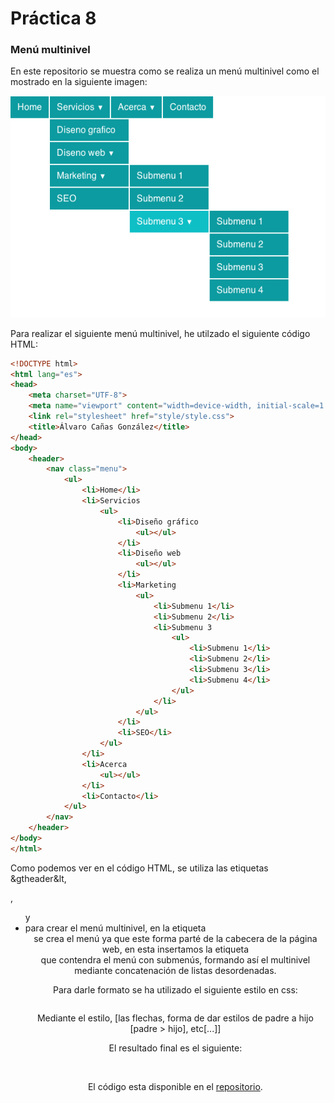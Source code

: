 # Práctica 8
### Menú multinivel

En este repositorio se muestra como se realiza un menú multinivel como el mostrado en la siguiente imagen:

![Imagen de ejemplo menú multinivel](Practica8.png)

Para realizar el siguiente menú multinivel, he utilzado el siguiente código HTML:

```html
<!DOCTYPE html>
<html lang="es">
<head>
    <meta charset="UTF-8">
    <meta name="viewport" content="width=device-width, initial-scale=1.0">
    <link rel="stylesheet" href="style/style.css">
    <title>Álvaro Cañas González</title>
</head>
<body>
    <header>
        <nav class="menu">
            <ul>
                <li>Home</li>
                <li>Servicios
                    <ul>
                        <li>Diseño gráfico
                            <ul></ul>
                        </li>
                        <li>Diseño web
                            <ul></ul>
                        </li>
                        <li>Marketing
                            <ul>
                                <li>Submenu 1</li>
                                <li>Submenu 2</li>
                                <li>Submenu 3
                                    <ul>
                                        <li>Submenu 1</li>
                                        <li>Submenu 2</li>
                                        <li>Submenu 3</li>
                                        <li>Submenu 4</li>
                                    </ul>
                                </li>
                            </ul>
                        </li>
                        <li>SEO</li>
                    </ul>
                </li>
                <li>Acerca
                    <ul></ul>
                </li>
                <li>Contacto</li>
            </ul>
        </nav>
    </header>
</body>
</html>
```

Como podemos ver en el código HTML, se utiliza las etiquetas &gtheader&lt, <nav>, <ul> y <li> para crear el menú multinivel, en la etiqueta <header> se crea el menú ya que este forma parté de la cabecera de la página web, en esta insertamos la etiqueta <nav> que contendra el menú con submenús, formando así el multinivel mediante concatenación de listas desordenadas.

Para darle formato se ha utilizado el siguiente estilo en css:

```css

```

Mediante el estilo, [las flechas, forma de dar estilos de padre a hijo [padre > hijo], etc[...]]

El resultado final es el siguiente:

![]()

El código esta disponible en el [repositorio](https://github.com/MameHub/DIW/tree/main/practica_8).